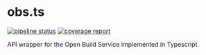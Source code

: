 # obs.ts

[![pipeline status](https://gitlab.suse.de/dancermak/obs.ts/badges/master/pipeline.svg)](https://gitlab.suse.de/dancermak/obs.ts/commits/master)
[![coverage report](https://gitlab.suse.de/dancermak/obs.ts/badges/master/coverage.svg)](https://gitlab.suse.de/dancermak/obs.ts/commits/master)



API wrapper for the Open Build Service implemented in Typescript.
